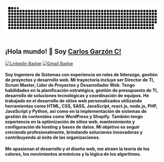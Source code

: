 ![snipe_game](https://raw.githubusercontent.com/1999AZZAR/1999AZZAR/main/resources/img/grid-snake.svg)
## ¡Hola mundo! 👋 Soy [Carlos Garzón C!](https://madebygarzon.com)

[![Linkedin Badge](https://img.shields.io/badge/-LinkedIn-0e76a8?style=flat-square&logo=Linkedin&logoColor=white)](https://www.linkedin.com/in/carlosgarzonc/)
[![Gmail Badge](https://img.shields.io/badge/-ContactGmail-Green)](mailto:madebygarzon@gmail.com)

#### Soy Ingeniero de Sistemas con experiencia en roles de liderazgo, gestión de proyectos y desarrollo web. Mi trayectoria incluye ser Director de TI, Scrum Master, Líder de Proyectos y Desarrollador Web. Tengo habilidades en la planificación estratégica, gestión de presupuesto de TI, desarrollo de soluciones tecnológicas y coordinación de equipos. He trabajado en el desarrollo de sitios web personalizados utilizando herramientas como HTML, CSS, SASS, JavaScript, react.js, node.js, PHP, JavaScript y Python, así como en la implementación de sistemas de gestión de contenidos como WordPress y Shopify. También tengo experiencia en la optimización de sitios web, mantenimiento y configuración de hosting y bases de datos. Mi objetivo es seguir creciendo profesionalmente, brindando soluciones innovadoras y contribuyendo al éxito de las organizaciones.

#### Me apasionan el desarrollo y el diseño web, me atraen la teoría de los colores, los movimientos armónicos y la lógica de los algoritmos.
